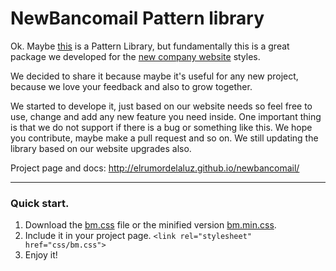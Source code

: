 
NewBancomail Pattern library
============================

Ok. Maybe [this](http://elrumordelaluz.github.io/newbancomail/) is a Pattern Library, but fundamentally this is a great package we developed for the [new company website](http://www.bancommunity.it/) styles.

We decided to share it because maybe it's useful for any new project, because we love your feedback and also to grow together.

We started to develope it, just based on our website needs so feel free to use, change and add any new feature you need inside. 
One important thing is that we do not support if there is a bug or something like this. We hope you contribute, maybe make a pull request and so on. We still updating the library based on our website upgrades also.

Project page and docs: http://elrumordelaluz.github.io/newbancomail/

------------------

### Quick start. 
1. Download the [bm.css](https://github.com/elrumordelaluz/newbancomail/blob/master/css/bm.css) file or the minified version [bm.min.css](https://github.com/elrumordelaluz/newbancomail/blob/master/css/bm.min.css).
2. Include it in your project page. ```<link rel="stylesheet" href="css/bm.css">```
3. Enjoy it!




